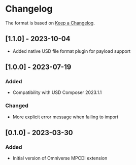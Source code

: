 # Changelog

The format is based on [Keep a Changelog](https://keepachangelog.com/en/1.0.0/).

## [1.1.0] - 2023-10-04
- Added native USD file format plugin for payload support

## [1.0.0] - 2023-07-19

### Added
- Compatibility with USD Composer 2023.1.1

### Changed
- More explicit error message when failing to import

## [0.1.0] - 2023-03-30

### Added
- Initial version of Omniverse MPCDI extension
